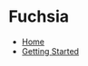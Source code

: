 # Fuchsia

* [Home](/book.md)
* [Getting Started](/getting_started.md)

[home]: /book.md
[logo]: /images/fuchsia-logo-32x32.png

